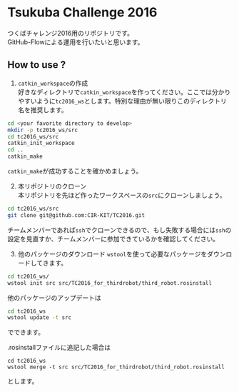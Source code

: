 # Tsukuba Challenge 2016
つくばチャレンジ2016用のリポジトリです。  
GitHub-Flowによる運用を行いたいと思います。  

## How to use ?
1. `catkin_workspace`の作成  
好きなディレクトリで`catkin_workspace`を作ってください。ここでは分かりやすいように`tc2016_ws`とします。特別な理由が無い限りこのディレクトリ名を推奨します。  
```bash
cd <your favorite directory to develop>
mkdir -p tc2016_ws/src
cd tc2016_ws/src
catkin_init_workspace
cd ..
catkin_make
```
`catkin_make`が成功することを確かめましょう。  

2. 本リポジトリのクローン  
本リポジトリを先ほど作ったワークスペースの`src`にクローンしましょう。  
```bash
cd tc2016_ws/src
git clone git@github.com:CIR-KIT/TC2016.git
```
チームメンバーであれば``ssh``でクローンできるので、もし失敗する場合には`ssh`の設定を見直すか、チームメンバーに参加できているかを確認してください。  

3. 他のパッケージのダウンロード
`wstool`を使って必要なパッケージをダウンロードしてきます。
```bash
cd tc2016_ws/
wstool init src src/TC2016_for_thirdrobot/third_robot.rosinstall
```
他のパッケージのアップデートは
```bash
cd tc2016_ws
wstool update -t src
```
でできます。

.rosinstallファイルに追記した場合は
```
cd tc2016_ws
wstool merge -t src src/TC2016_for_thirdrobot/third_robot.rosinstall
```
とします。
